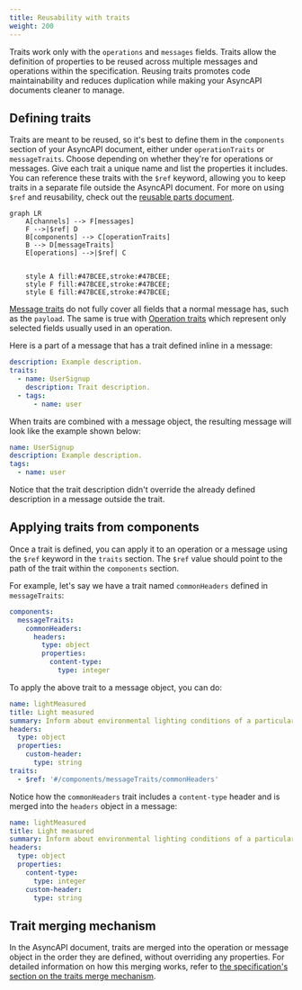 ```yaml
---
title: Reusability with traits
weight: 200
---
```


Traits work only with the `operations` and `messages` fields. Traits allow the definition of properties to be reused across multiple messages and operations within the specification. Reusing traits promotes code maintainability and reduces duplication while making your AsyncAPI documents cleaner to manage.

## Defining traits

Traits are meant to be reused, so it's best to define them in the `components` section of your AsyncAPI document, either under `operationTraits` or `messageTraits`. Choose depending on whether they're for operations or messages. Give each trait a unique name and list the properties it includes. You can reference these traits with the `$ref` keyword, allowing you to keep traits in a separate file outside the AsyncAPI document. For more on using `$ref` and reusability, check out the [reusable parts document](/docs/concepts/asyncapi-document/reusable-parts).

```mermaid
graph LR
    A[channels] --> F[messages]
    F -->|$ref| D
    B[components] --> C[operationTraits]
    B --> D[messageTraits]
    E[operations] -->|$ref| C


    style A fill:#47BCEE,stroke:#47BCEE;
    style F fill:#47BCEE,stroke:#47BCEE;
    style E fill:#47BCEE,stroke:#47BCEE;
```

[Message traits](/docs/reference/specification/latest#messageTraitObject) do not fully cover all fields that a normal message has, such as the `payload`. The same is true with [Operation traits](/docs/reference/specification/latest#operationTraitObject) which represent only selected fields usually used in an operation.

Here is a part of a message that has a trait defined inline in a message:

```yaml
description: Example description.
traits:
  - name: UserSignup
    description: Trait description.
  - tags:
      - name: user
```

When traits are combined with a message object, the resulting message will look like the example shown below:

```yaml
name: UserSignup
description: Example description.
tags:
  - name: user
```

Notice that the trait description didn't override the already defined description in a message outside the trait. 

## Applying traits from components

Once a trait is defined, you can apply it to an operation or a message using the `$ref` keyword in the `traits` section. The `$ref` value should point to the path of the trait within the `components` section.

For example, let's say we have a trait named `commonHeaders` defined in `messageTraits`:

```yml
components:
  messageTraits:
    commonHeaders:
      headers:
        type: object
        properties:
          content-type:
            type: integer
```

To apply the above trait to a message object, you can do:

```yml
name: lightMeasured
title: Light measured
summary: Inform about environmental lighting conditions of a particular streetlight.
headers:
  type: object
  properties:
    custom-header:
      type: string
traits:
  - $ref: '#/components/messageTraits/commonHeaders'
```

Notice how the `commonHeaders` trait includes a `content-type` header and is merged into the `headers` object in a message:

```yaml
name: lightMeasured
title: Light measured
summary: Inform about environmental lighting conditions of a particular streetlight.
headers:
  type: object
  properties:
    content-type:
      type: integer
    custom-header:
      type: string
```

## Trait merging mechanism

In the AsyncAPI document, traits are merged into the operation or message object in the order they are defined, without overriding any properties. For detailed information on how this merging works, refer to [the specification's section on the traits merge mechanism](/docs/reference/specification/latest#traitsMergeMechanism).

